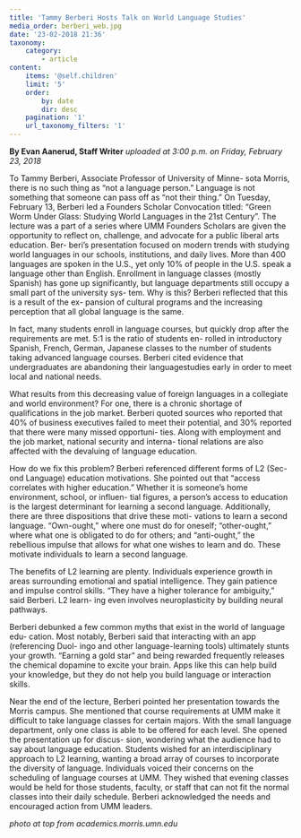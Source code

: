 ```yaml
---
title: 'Tammy Berberi Hosts Talk on World Language Studies'
media_order: berberi_web.jpg
date: '23-02-2018 21:36'
taxonomy:
    category:
        - article
content:
    items: '@self.children'
    limit: '5'
    order:
        by: date
        dir: desc
    pagination: '1'
    url_taxonomy_filters: '1'
---
```


**By Evan Aanerud, Staff Writer** _uploaded at 3:00 p.m. on Friday, February 23, 2018_

To Tammy Berberi, Associate Professor of University of Minne-
sota Morris, there is no such thing as “not a language person.”
Language is not something that someone can pass off as “not their
thing.” On Tuesday, February 13, Berberi led a Founders Scholar
Convocation titled: “Green Worm Under Glass: Studying World
Languages in the 21st Century”. The lecture was a part of a series
where UMM Founders Scholars are given the opportunity to reflect
on, challenge, and advocate for a public liberal arts education. Ber-
beri’s presentation focused on modern trends with studying world
languages in our schools, institutions, and daily lives.
More than 400 languages are spoken in the U.S., yet only 10% of
people in the U.S. speak a language other than English. Enrollment
in language classes (mostly Spanish) has gone up significantly, but
language departments still occupy a small part of the university sys-
tem. Why is this? Berberi reflected that this is a result of the ex-
pansion of cultural programs and the increasing perception that all
global language is the same.

In fact, many students enroll in language courses, but quickly
drop after the requirements are met. 5:1 is the ratio of students en-
rolled in introductory Spanish, French, German, Japanese classes to
the number of students taking advanced language courses. Berberi
cited evidence that undergraduates are abandoning their languagestudies early in order to meet local and national needs.

What results from this decreasing value of foreign languages in a collegiate and
world environment? For one, there is a chronic shortage of qualifications in the job
market. Berberi quoted sources who reported that 40% of business executives failed
to meet their potential, and 30% reported that there were many missed opportuni-
ties. Along with employment and the job market, national security and interna-
tional relations are also affected with the devaluing of language education.

How do we fix this problem? Berberi referenced different forms of L2 (Sec-
ond Language) education motivations. She pointed out that “access correlates with
higher education.” Whether it is someone’s home environment, school, or influen-
tial figures, a person’s access to education is the largest determinant for learning a
second language. Additionally, there are three dispositions that drive these moti-
vations to learn a second language. “Own-ought,” where one must do for oneself;
“other-ought,” where what one is obligated to do for others; and “anti-ought,” the
rebellious impulse that allows for what one wishes to learn and do. These motivate
individuals to learn a second language.

The benefits of L2 learning are plenty. Individuals experience growth in areas
surrounding emotional and spatial intelligence. They gain patience and impulse
control skills. “They have a higher tolerance for ambiguity,” said Berberi. L2 learn-
ing even involves neuroplasticity by building neural pathways.

Berberi debunked a few common myths that exist in the world of language edu-
cation. Most notably, Berberi said that interacting with an app (referencing Duol-
ingo and other language-learning tools) ultimately stunts your growth. “Earning a
gold star” and being rewarded frequently releases the chemical dopamine to excite
your brain. Apps like this can help build your knowledge, but they do not help you
build language or interaction skills.

Near the end of the lecture, Berberi pointed her presentation towards the Morris
campus. She mentioned that course requirements at UMM make it difficult to take
language classes for certain majors. With the small language department, only one
class is able to be offered for each level. She opened the presentation up for discus-
sion, wondering what the audience had to say about language education. Students
wished for an interdisciplinary approach to L2 learning, wanting a broad array of
courses to incorporate the diversity of language. Individuals voiced their concerns
on the scheduling of language courses at UMM. They wished that evening classes
would be held for those students, faculty, or staff that can not fit the normal classes
into their daily schedule. Berberi acknowledged the needs and encouraged action
from UMM leaders.

_photo at top from academics.morris.umn.edu_